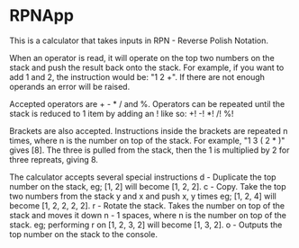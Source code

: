 # RPNApp

This is a calculator that takes inputs in RPN - Reverse Polish Notation.

When an operator is read, it will operate on the top two numbers on the stack and push the result back onto the stack. For example, if you want to add 1 and 2, the instruction would be: "1 2 +". If there are not enough operands an error will be raised.


Accepted operators are + - * / and %. Operators can be repeated until the stack is reduced to 1 item by adding an ! like so: +! -! *! /! %!

Brackets are also accepted. Instructions inside the brackets are repeated n times, where n is the number on top of the stack.
For example, "1 3 ( 2 * )" gives [8]. The three is pulled from the stack, then the 1 is multiplied by 2 for three repreats, giving 8. 

The calculator accepts several special instructions
  d - Duplicate the top number on the stack, eg; [1, 2] will become [1, 2, 2].
  c - Copy. Take the top two numbers from the stack y and x and push x, y times
      eg; [1, 2, 4] will become [1, 2, 2, 2, 2].
  r - Rotate the stack. Takes the number on top of the stack and moves it down
      n - 1 spaces, where n is the number on top of the stack.
      eg; performing r on [1, 2, 3, 2] will become [1, 3, 2].
  o - Outputs the top number on the stack to the console.
